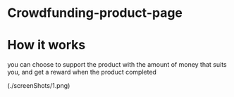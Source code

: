 # Crowdfunding-product-page 

# How it works

you can choose to support the product with the amount of money that suits you, and get a reward when the product completed

(./screenShots/1.png)

